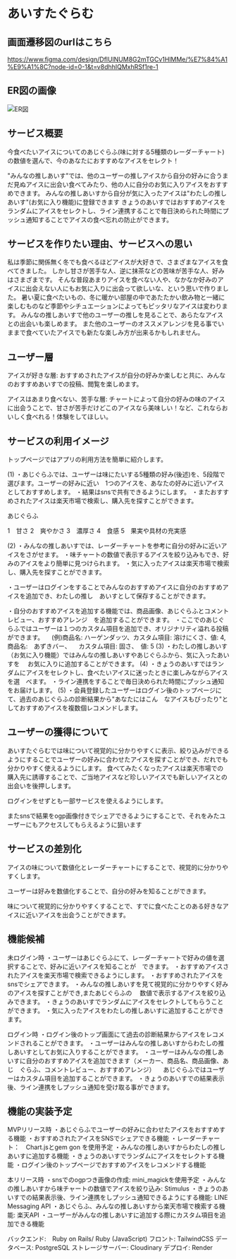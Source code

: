 # あいすたぐらむ

## 画面遷移図のurlはこちら
https://www.figma.com/design/DflUlNUM8G2mTGCv1HlMMe/%E7%84%A1%E9%A1%8C?node-id=0-1&t=v8dhhIQMxhRSf1re-1
## ER図の画像
![ER図](https://i.gyazo.com/f318fafd3d1534f4b561386f85d39160.png)
## サービス概要

今食べたいアイスについてのあじぐらふ(味に対する5種類のレーダーチャート)の数値を選んで、今のあなたにおすすめなアイスをセレクト！

"みんなの推しあいす"では、他のユーザーの推しアイスから自分の好みに合うまだ見ぬアイスに出会い食べてみたり、他の人に自分のお気に入りアイスをおすすめできます。
みんなの推しあいすから自分が気に入ったアイスは"わたしの推しあいす"(お気に入り機能)に登録できます
きょうのあいすではおすすめアイスをランダムにアイスをセレクトし、ライン連携することで毎日決められた時間にプッシュ通知することでアイスの食べ忘れの防止ができます。

## サービスを作りたい理由、サービスへの思い

私は季節に関係無く冬でも食べるほどアイスが大好きで、さまざまなアイスを食べてきました。
しかし甘さが苦手な人、逆に抹茶などの苦味が苦手な人、好みはさまざまです。
そんな普段あまりアイスを食べない人や、なかなか好みのアイスに出会えない人にもお気に入りに出会って欲しいな、という思いで作りました。
暑い夏に食べたいもの、冬に暖かい部屋の中であたたかい飲み物と一緒に楽しむものなど季節やシチュエーションによってもピッタリなアイスは変わります。
みんなの推しあいすで他のユーザーの推しを見ることで、あらたなアイスとの出会いも楽しめます。
また他のユーザーのオススメアレンジを見る事でいままで食べていたアイスでも新たな楽しみ方が出来るかもしれません。

## ユーザー層
アイスが好きな層: 
おすすめされたアイスが自分の好みか楽しむと共に、みんなのおすすめあいすでの投稿、閲覧を楽しめます。

アイスはあまり食べない、苦手な層:
チャートによって自分の好みの味のアイスに出会うことで、甘さが苦手だけどこのアイスなら美味しい！など、これならおいしく食べれる！体験をしてほしい。

## サービスの利用イメージ

トップページではアプリの利用方法を簡単に紹介します。

(1) 
・あじぐらふでは、ユーザーは味にたいする5種類の好み(後述)を、5段階で選びます。ユーザーの好みに近い　1つのアイスを、あなたの好みに近いアイスとしておすすめします。
・結果はsnsで共有できるようにします。
・またおすすめされたアイスは楽天市場で検索し、購入先を探すことができます。

あじぐらふ

1　甘さ
2　爽やかさ
3　濃厚さ
4　食感
5　果実や具材の充実感

(2)
・みんなの推しあいすでは、レーダーチャートを参考に自分の好みに近いアイスをさがせます。
・味チャートの数値で表示するアイスを絞り込みもでき、好みのアイスをより簡単に見つけられます。
・気に入ったアイスは楽天市場で検索し、購入先を探すことができます。

・ユーザーはログインをすることでみんなのおすすめアイスに自分のおすすめアイスを追加でき、わたしの推し　あいすとして保存することができます。

・自分のおすすめアイスを追加する機能では、商品画像、あじぐらふとコメントレビュー、おすすめアレンジ　を追加することができます。
・ここでのあじぐらふではユーザーは１つのカスタム項目を追加でき、オリジナリティ溢れる投稿ができます。
　(例)商品名: ハーゲンダッツ、カスタム項目: 溶けにくさ、値: 4, 商品名:　あずきバー、
    　カスタム項目: 固さ、　値: 5
(3)
・わたしの推しあいす（お気に入り機能）ではみんなの推しあいすやあじぐらふから、気に入ったあいすを
　お気に入りに追加することができます。
(4)
・きょうのあいすではランダムにアイスをセレクトし、食べたいアイスに迷ったときに楽しみながらアイスを選　べます。
・ライン連携をすることで毎日決められた時間にプッシュ通知をお届けします。
(5)
・会員登録したユーザーはログイン後のトップページにて、過去のあじぐらふの診断結果から"あなたにはこん　なアイスもぴったり"としておすすめアイスを複数個レコメンドします。


## ユーザーの獲得について
あいすたぐらむでは味について視覚的に分かりやすくに表示、絞り込みができるようにすることでユーザーの好みに合わせたアイスを探すことができ、だれでも分かりやすく使えるようにします。
食べてみたくなったアイスは楽天市場での購入先に誘導することで、ご当地アイスなど珍しいアイスでも新しいアイスとの出会いを後押しします。

ログインをせずとも一部サービスを使えるようにします。

またsnsで結果をogp画像付きでシェアできるようにすることで、それをみたユーザーにもアクセスしてもらえるように狙います

## サービスの差別化

アイスの味について数値化とレーダーチャートにすることで、視覚的に分かりやすくします。

ユーザーは好みを数値化することで、自分の好みを知ることができます。

味について視覚的に分かりやすくすることで、すでに食べたことのある好きなアイスに近いアイスを出会うことができます。

## 機能候補
未ログイン時
・ユーザーはあじぐらふにて、レーダーチャートで好みの値を選択することで、好みに近いアイスを知ることが　できます。
・おすすめアイスされたアイスを楽天市場で検索できるようにします。
・おすすめされたアイスをsnsでシェアできます。
・みんなの推しあいすを見て視覚的に分かりやすく好みのアイスを探すことができ,またあじぐらふの
　数値で表示するアイスを絞り込みできます。
・きょうのあいすでランダムにアイスをセレクトしてもらうことができます。
・気に入ったアイスをわたしの推しあいすに追加することができます。

ログイン時
・ログイン後のトップ画面にて過去の診断結果からアイスをレコメンドされることができます。
・ユーザーはみんなの推しあいすからわたしの推しあいすとしてお気に入りすることができます。
・ユーザーはみんなの推しあいすに自分のおすすめアイスを追加できます（メーカー、商品名、商品画像、あじ　ぐらふ、コメントレビュー、おすすめアレンジ）
　あじぐらふではユーザーはカスタム項目を追加することができます。
・きょうのあいすでの結果表示後、ライン連携をしプッシュ通知を受け取る事ができます。

## 機能の実装予定

MVPリリース時
・あじぐらふでユーザーの好みに合わせたアイスをおすすめする機能
・おすすめされたアイスをSNSでシェアできる機能
・レーダーチャート：　Chart.jsとgem gon を使用予定
・みんなの推しあいすからわたしの推しあいすに追加する機能
・きょうのあいすでランダムにアイスをセレクトする機能
・ログイン後のトップページでおすすめアイスをレコメンドする機能

本リリース時
・snsでのogpつき画像の作成: mini_magickを使用予定
・みんなの推しあいすから味チャートの数値でアイスを絞り込み: Stimulus
・きょうのあいすでの結果表示後、ライン連携をしプッシュ通知できるようにする機能: LINE Messaging API
・あじぐらふ、みんなの推しあいすから楽天市場で検索する機能: 楽天API
・ユーザーがみんなの推しあいすに追加する際にカスタム項目を追加できる機能

バックエンド:　Ruby on Rails/ Ruby (JavaScript)
フロント: TailwindCSS
データベース: PostgreSQL
ストレージサーバー: Cloudinary
デプロイ: Render
